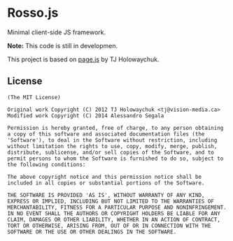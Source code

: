 # Rosso.js

Minimal client-side JS framework.

**Note:** This code is still in developmen.

This project is based on [page.js][pagejs] by TJ Holowaychuk.

## License

```
(The MIT License)

Original work Copyright (C) 2012 TJ Holowaychuk <tj@vision-media.ca>
Modified work Copyright (C) 2014 Alessandro Segala

Permission is hereby granted, free of charge, to any person obtaining a copy of this software and associated documentation files (the 'Software'), to deal in the Software without restriction, including without limitation the rights to use, copy, modify, merge, publish, distribute, sublicense, and/or sell copies of the Software, and to permit persons to whom the Software is furnished to do so, subject to the following conditions:

The above copyright notice and this permission notice shall be included in all copies or substantial portions of the Software.

THE SOFTWARE IS PROVIDED 'AS IS', WITHOUT WARRANTY OF ANY KIND, EXPRESS OR IMPLIED, INCLUDING BUT NOT LIMITED TO THE WARRANTIES OF MERCHANTABILITY, FITNESS FOR A PARTICULAR PURPOSE AND NONINFRINGEMENT. IN NO EVENT SHALL THE AUTHORS OR COPYRIGHT HOLDERS BE LIABLE FOR ANY CLAIM, DAMAGES OR OTHER LIABILITY, WHETHER IN AN ACTION OF CONTRACT, TORT OR OTHERWISE, ARISING FROM, OUT OF OR IN CONNECTION WITH THE SOFTWARE OR THE USE OR OTHER DEALINGS IN THE SOFTWARE.
```


[pagejs]: https://github.com/tj/page.js